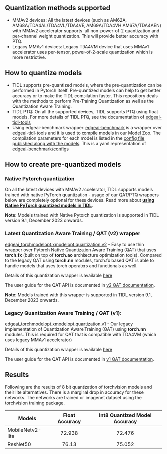 
## Quantization methods supported
- MMAv2 devices: All the latest devices (such as AM62A, AM68A/TDA4AL/TDA4VL/TDA4VE, AM69A/TDA4VH AM67A/TDA4AEN) with MMAv2 accelerator supports full non-power-of-2 quantization and per-channel weight quantization. This will provide better accuracy with PTQ. 
- Legacy MMAv1 devices: Legacy TDA4VM device that uses MMAv1 accelerator uses per-tensor, power-of-2-scale quantization which is more restrictive.


## How to quantize models
- TIDL supports pre-quantized models, where the pre-quantization can be performed in Pytorch itself. Pre-quantized models can help to get better accuracy or to make the TIDL compilation faster. This repositiory deals with the methods to perform Pre-Training Quantization as well as the Quantization Aware Training. 
- TIDL PTQ: On all the supported devices, TIDL supports PTQ using float models. For more details of TIDL PTQ, see the documentation of [edgeai-tidl-tools](https://github.com/TexasInstruments/edgeai-tidl-tools)
- Using edgeai-benchmark wrapper: [edgeai-benchmark](https://github.com/TexasInstruments/edgeai-benchmark) is a wrapper over edgeai-tidl-tools and it is used to compile models in our Model Zoo. The compilation parameters for each model is listed in the [config file published along with the models](https://github.com/TexasInstruments/edgeai-modelzoo/blob/main/models/configs.yaml). This is a yaml representation of [edgeai-benchmark/configs](https://github.com/TexasInstruments/edgeai-benchmark/configs)


## How to create pre-quantized models

### Native Pytorch quantization 
On all the latest devices with MMAv2 accelerator, TIDL supports models trained with native PyTorch quantization - usage of our QAT/PTQ wrappers below are completely optional for these devices. Read more about **[using Native PyTorch quantized models in TIDL](./native_pytorch_quantization.md)**.

**Note**: Models trained with Native Pytorch quantization is supported in TIDL version 9.1, December 2023 onwards. 

### Latest Quantization Aware Training / QAT (v2) wrapper
[edgeai_torchmodelopt.xmodelopt.quantization.v2](../edgeai_torchmodelopt/xmodelopt/quantization/v2) - Easy to use thin wrapper over Pytorch Native Quantization Aware Training (QAT) that uses **torch.fx** (built on top of **torch.ao** architecture optimization tools). Compared to the legacy QAT using **torch.nn** modules, torch.fx based QAT is able to handle models that uses torch operators and functionals as well. 

Details of this quantization wrapper is available [here](../edgeai_torchmodelopt/xmodelopt/quantization/v2/README.md)<br>

The user guide for the QAT API is documented in [v2 QAT documentation](../edgeai_torchmodelopt/xmodelopt/quantization/v2/docs/qat.md).

**Note**: Models trained with this wrapper is supported in TIDL version 9.1, December 2023 onwards. 

### Legacy Quantization Aware Training / QAT (v1): 
[edgeai_torchmodelopt.xmodelopt.quantization.v1](../edgeai_torchmodelopt/xmodelopt/quantization/v1) - Our legacy implementation of Quantization Aware Training (QAT) using **torch.nn** modules. This is required for QAT that is compatible with TDA4VM (which uses legacy MMAv1 accelerator)<br>

Details of this quantization wrapper is available [here](../edgeai_torchmodelopt/xmodelopt/quantization/v1/README.md)

The user guide for the QAT API is documented in [v1 QAT documentation](../edgeai_torchmodelopt/xmodelopt/quantization/v1/docs/qat.md).

## Results

Following are the results of 8 bit quantization of torchvision models and their lite alternatives. There is a marginal drop in accuracy for these networks. The networks are trained on imagenet dataset using the torchvision training package.

| Models        |  Float Accuracy          | Int8 Quantized Model Accuracy   |
| ------------- |:-------------:    | :-----:                |
| MobileNetv2-lite  | 72.938 | 72.476           |
| ResNet50     | 76.13         |   75.052              |

